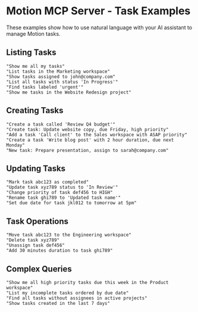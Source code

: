 # Motion MCP Server - Task Examples

These examples show how to use natural language with your AI assistant to manage Motion tasks.

## Listing Tasks

```
"Show me all my tasks"
"List tasks in the Marketing workspace"
"Show tasks assigned to john@company.com"
"List all tasks with status 'In Progress'"
"Find tasks labeled 'urgent'"
"Show me tasks in the Website Redesign project"
```

## Creating Tasks

```
"Create a task called 'Review Q4 budget'"
"Create task: Update website copy, due Friday, high priority"
"Add a task 'Call client' to the Sales workspace with ASAP priority"
"Create a task 'Write blog post' with 2 hour duration, due next Monday"
"New task: Prepare presentation, assign to sarah@company.com"
```

## Updating Tasks

```
"Mark task abc123 as completed"
"Update task xyz789 status to 'In Review'"
"Change priority of task def456 to HIGH"
"Rename task ghi789 to 'Updated task name'"
"Set due date for task jkl012 to tomorrow at 5pm"
```

## Task Operations

```
"Move task abc123 to the Engineering workspace"
"Delete task xyz789"
"Unassign task def456"
"Add 30 minutes duration to task ghi789"
```

## Complex Queries

```
"Show me all high priority tasks due this week in the Product workspace"
"List my incomplete tasks ordered by due date"
"Find all tasks without assignees in active projects"
"Show tasks created in the last 7 days"
```